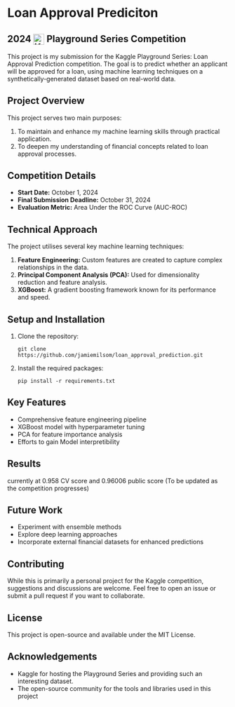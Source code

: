 # Loan Approval Prediciton 
## 2024  <img src="Kaggle_logo.png" alt="Kaggle logo" height = "25" style="vertical-align: middle;"/>  Playground Series Competition


This project is my submission for the Kaggle Playground Series: Loan Approval Prediction competition. The goal is to predict whether an applicant will be approved for a loan, using machine learning techniques on a synthetically-generated dataset based on real-world data.

## Project Overview

This project serves two main purposes:
1. To maintain and enhance my machine learning skills through practical application.
2. To deepen my understanding of financial concepts related to loan approval processes.

## Competition Details

- **Start Date:** October 1, 2024
- **Final Submission Deadline:** October 31, 2024
- **Evaluation Metric:** Area Under the ROC Curve (AUC-ROC)

## Technical Approach

The project utilises several key machine learning techniques:

1. **Feature Engineering:** Custom features are created to capture complex relationships in the data.
2. **Principal Component Analysis (PCA):** Used for dimensionality reduction and feature analysis.
3. **XGBoost:** A gradient boosting framework known for its performance and speed.



## Setup and Installation

1. Clone the repository:
   ```
   git clone https://github.com/jamiemilsom/loan_approval_prediction.git
   ```
2. Install the required packages:
   ```
   pip install -r requirements.txt
   ```

## Key Features

- Comprehensive feature engineering pipeline
- XGBoost model with hyperparameter tuning
- PCA for feature importance analysis
- Efforts to gain Model interpretibility

## Results
currently at 0.958 CV score and 0.96006 public score
(To be updated as the competition progresses)

## Future Work

- Experiment with ensemble methods
- Explore deep learning approaches
- Incorporate external financial datasets for enhanced predictions

## Contributing

While this is primarily a personal project for the Kaggle competition, suggestions and discussions are welcome. Feel free to open an issue or submit a pull request if you want to collaborate.

## License

This project is open-source and available under the MIT License.

## Acknowledgements

- Kaggle for hosting the Playground Series and providing such an interesting dataset.
- The open-source community for the tools and libraries used in this project